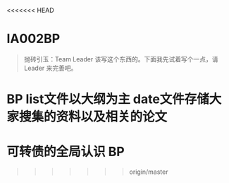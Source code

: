 <<<<<<< HEAD
# IA002BP
> 抛砖引玉：Team Leader 该写这个东西的。下面我先试着写个一点，请 Leader 来完善吧。

BP list文件以大纲为主
date文件存储大家搜集的资料以及相关的论文
=======
# 可转债的全局认识 BP
>>>>>>> origin/master
